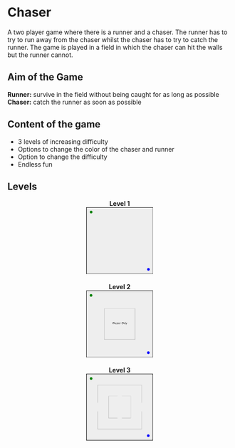 # Chaser
A two player game where there is a runner and a chaser. The runner has to try to run away from the chaser whilst the chaser has to try to catch the runner. The game is played in a field in which the chaser can hit the walls but the runner cannot.

## Aim of the Game
<b>Runner:</b> survive in the field without being caught for as long as possible </br><b>Chaser:</b> catch the runner as soon as possible

## Content of the game
* 3 levels of increasing difficulty
* Options to change the color of the chaser and runner
* Option to change the difficulty
* Endless fun

## Levels
<p align="center">
<b>Level 1</b></br>
<img src="Level1.PNG" alt="Level 1" width="150" height="150"></br></br>
<b>Level 2</b></br>
<img src="Level2.PNG" alt="Level 2" width="150" height="150"></br></br>
<b>Level 3</b></br>
<img src="Level3.PNG" alt="Level 3" width="150" height="150"></br>
</p>
